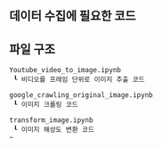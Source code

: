 ## 데이터 수집에 필요한 코드

## 파일 구조
```
Youtube_video_to_image.ipynb
 ┖ 비디오를 프레임 단위로 이미지 추출 코드

google_crawling_original_image.ipynb
 ┖ 이미지 크롤링 코드

transform_image.ipynb
 ┖ 이미지 해상도 변환 코드
~
```
